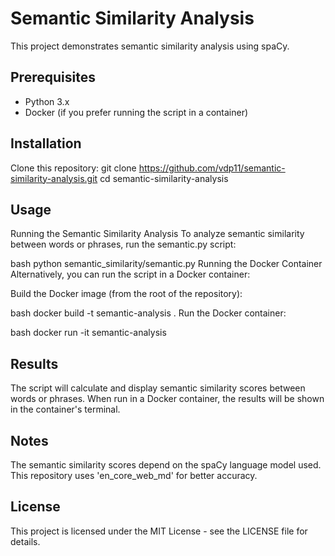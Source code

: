 # Semantic Similarity Analysis

This project demonstrates semantic similarity analysis using spaCy.

## Prerequisites

- Python 3.x
- Docker (if you prefer running the script in a container)

## Installation

Clone this repository: git clone https://github.com/vdp11/semantic-similarity-analysis.git
   cd semantic-similarity-analysis

## Usage
Running the Semantic Similarity Analysis
To analyze semantic similarity between words or phrases, run the semantic.py script:

bash
python semantic_similarity/semantic.py
Running the Docker Container
Alternatively, you can run the script in a Docker container:

Build the Docker image (from the root of the repository):

bash
docker build -t semantic-analysis .
Run the Docker container:

bash
docker run -it semantic-analysis

## Results
The script will calculate and display semantic similarity scores between words or phrases.
When run in a Docker container, the results will be shown in the container's terminal.

## Notes
The semantic similarity scores depend on the spaCy language model used. This repository uses 'en_core_web_md' for better accuracy.

## License
This project is licensed under the MIT License - see the LICENSE file for details.
